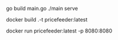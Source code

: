 go build main.go
./main serve


docker build .-t pricefeeder:latest


docker run pricefeeder:latest -p  8080:8080
